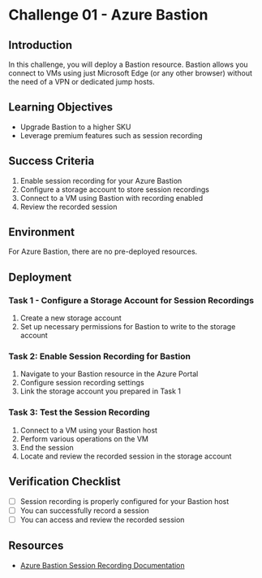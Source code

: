 # Challenge 01 - Azure Bastion

## Introduction

In this challenge, you will deploy a Bastion resource. Bastion allows you connect to VMs using just Microsoft Edge (or any other browser) without the need of a VPN or dedicated jump hosts.

## Learning Objectives

- Upgrade Bastion to a higher SKU
- Leverage premium features such as session recording

## Success Criteria

1. Enable session recording for your Azure Bastion
2. Configure a storage account to store session recordings
3. Connect to a VM using Bastion with recording enabled
4. Review the recorded session

## Environment

For Azure Bastion, there are no pre-deployed resources.

## Deployment

### Task 1 - Configure a Storage Account for Session Recordings
1. Create a new storage account
2. Set up necessary permissions for Bastion to write to the storage account

### Task 2: Enable Session Recording for Bastion
1. Navigate to your Bastion resource in the Azure Portal
2. Configure session recording settings
3. Link the storage account you prepared in Task 1

### Task 3: Test the Session Recording
1. Connect to a VM using your Bastion host
2. Perform various operations on the VM
3. End the session
4. Locate and review the recorded session in the storage account

## Verification Checklist

- [ ] Session recording is properly configured for your Bastion host
- [ ] You can successfully record a session
- [ ] You can access and review the recorded session

## Resources
- [Azure Bastion Session Recording Documentation](https://learn.microsoft.com/en-us/azure/bastion/session-recording)